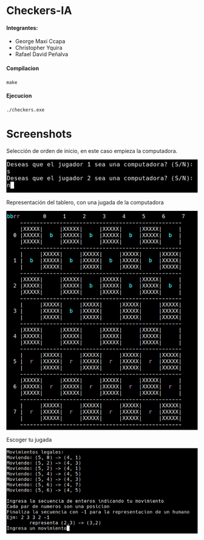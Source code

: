 # Checkers-IA
#### Integrantes: 
+ George Maxi Ccapa
+ Christopher Yquira
+ Rafael David Peñalva
#### Compilacion
`make`
#### Ejecucion
`./checkers.exe`
# Screenshots
Selección de orden de inicio, en este caso empieza la computadora.

![](https://github.com/Brianmax/Checkers-IA/blob/main/Screenshot%20from%202021-10-01%2022-31-53.png)

Representación del tablero, con una jugada de la computadora

![](https://github.com/Brianmax/Checkers-IA/blob/main/Screenshot%20from%202021-10-01%2022-32-21.png)

Escoger tu jugada

![](https://github.com/Brianmax/Checkers-IA/blob/main/Screenshot%20from%202021-10-01%2022-32-37.png)

